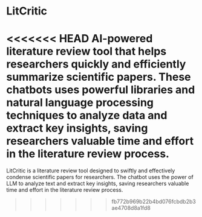 
# LitCritic

<<<<<<< HEAD
AI-powered literature review tool that helps researchers quickly and efficiently summarize scientific papers. These chatbots uses powerful libraries and natural language processing techniques to analyze data and extract key insights, saving researchers valuable time and effort in the literature review process.
=======
LitCritic is a literature review tool designed to swiftly and effectively condense scientific papers for researchers. The chatbot uses the power of LLM to analyze text and extract key insights, saving researchers valuable time and effort in the literature review process.
>>>>>>> fb772b969b22b4bd076fcbdb2b3ae4708d8a1fd8

